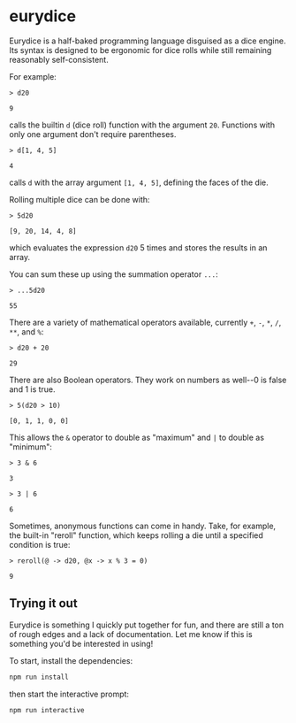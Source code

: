 # eurydice

Eurydice is a half-baked programming language disguised as a dice engine. Its syntax is designed to be ergonomic for dice rolls while still remaining reasonably self-consistent.

For example:
```
> d20

9
```
calls the builtin `d` (dice roll) function with the argument `20`. Functions with only one argument don't require parentheses.

```
> d[1, 4, 5]

4
```
calls `d` with the array argument `[1, 4, 5]`, defining the faces of the die.

Rolling multiple dice can be done with:
```
> 5d20

[9, 20, 14, 4, 8]
```
which evaluates the expression `d20` 5 times and stores the results in an array.

You can sum these up using the summation operator `...`:
```
> ...5d20

55
```

There are a variety of mathematical operators available, currently `+`, `-`, `*`, `/`, `**`, and `%`:

```
> d20 + 20

29
```

There are also Boolean operators. They work on numbers as well--0 is false and 1 is true.

```
> 5(d20 > 10)

[0, 1, 1, 0, 0]
```

This allows the `&` operator to double as "maximum" and `|` to double as "minimum":
```
> 3 & 6

3

> 3 | 6

6
```

Sometimes, anonymous functions can come in handy. Take, for example, the built-in "reroll" function, which keeps rolling a die until a specified condition is true:

```
> reroll(@ -> d20, @x -> x % 3 = 0)

9
```

## Trying it out

Eurydice is something I quickly put together for fun, and there are still a ton of rough edges and a lack of documentation. Let me know if this is something you'd be interested in using!

To start, install the dependencies:
```bash
npm run install
```

then start the interactive prompt:
```
npm run interactive
```